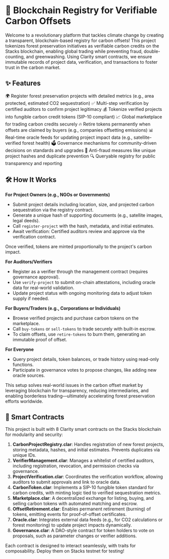 # 🌳 Blockchain Registry for Verifiable Carbon Offsets

Welcome to a revolutionary platform that tackles climate change by creating a transparent, blockchain-based registry for carbon offsets! This project tokenizes forest preservation initiatives as verifiable carbon credits on the Stacks blockchain, enabling global trading while preventing fraud, double-counting, and greenwashing. Using Clarity smart contracts, we ensure immutable records of project data, verification, and transactions to foster trust in the carbon market.

## ✨ Features

🌍 Register forest preservation projects with detailed metrics (e.g., area protected, estimated CO2 sequestration)
✅ Multi-step verification by certified auditors to confirm project legitimacy
💰 Tokenize verified projects into fungible carbon credit tokens (SIP-10 compliant)
📈 Global marketplace for trading carbon credits securely
🔥 Retire tokens permanently when offsets are claimed by buyers (e.g., companies offsetting emissions)
📊 Real-time oracle feeds for updating project impact data (e.g., satellite-verified forest health)
🗳️ Governance mechanisms for community-driven decisions on standards and upgrades
🚫 Anti-fraud measures like unique project hashes and duplicate prevention
🔍 Queryable registry for public transparency and reporting

## 🛠 How It Works

**For Project Owners (e.g., NGOs or Governments)**

- Submit project details including location, size, and projected carbon sequestration via the registry contract.
- Generate a unique hash of supporting documents (e.g., satellite images, legal deeds).
- Call `register-project` with the hash, metadata, and initial estimates.
- Await verification: Certified auditors review and approve via the verification contract.

Once verified, tokens are minted proportionally to the project's carbon impact.

**For Auditors/Verifiers**

- Register as a verifier through the management contract (requires governance approval).
- Use `verify-project` to submit on-chain attestations, including oracle data for real-world validation.
- Update project status with ongoing monitoring data to adjust token supply if needed.

**For Buyers/Traders (e.g., Corporations or Individuals)**

- Browse verified projects and purchase carbon tokens on the marketplace.
- Call `buy-tokens` or `sell-tokens` to trade securely with built-in escrow.
- To claim offsets, use `retire-tokens` to burn them, generating an immutable proof of offset.

**For Everyone**

- Query project details, token balances, or trade history using read-only functions.
- Participate in governance votes to propose changes, like adding new oracle sources.

This setup solves real-world issues in the carbon offset market by leveraging blockchain for transparency, reducing intermediaries, and enabling borderless trading—ultimately accelerating forest preservation efforts worldwide.

## 📂 Smart Contracts

This project is built with 8 Clarity smart contracts on the Stacks blockchain for modularity and security:

1. **CarbonProjectRegistry.clar**: Handles registration of new forest projects, storing metadata, hashes, and initial estimates. Prevents duplicates via unique IDs.
2. **VerifierManagement.clar**: Manages a whitelist of certified auditors, including registration, revocation, and permission checks via governance.
3. **ProjectVerification.clar**: Coordinates the verification workflow, allowing auditors to submit approvals and link to oracle data.
4. **CarbonToken.clar**: Implements a SIP-10 fungible token standard for carbon credits, with minting logic tied to verified sequestration metrics.
5. **Marketplace.clar**: A decentralized exchange for listing, buying, and selling carbon tokens with automated matching and escrow.
6. **OffsetRetirement.clar**: Enables permanent retirement (burning) of tokens, emitting events for proof-of-offset certificates.
7. **Oracle.clar**: Integrates external data feeds (e.g., for CO2 calculations or forest monitoring) to update project impacts dynamically.
8. **Governance.clar**: A DAO-style contract for token holders to vote on proposals, such as parameter changes or verifier additions.

Each contract is designed to interact seamlessly, with traits for composability. Deploy them on Stacks testnet for testing!